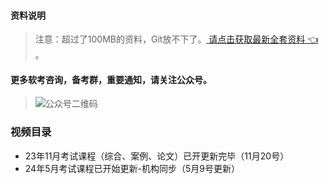 #### 资料说明
> 注意：超过了100MB的资料，Git放不下了。[ 请点击获取最新全套资料 👈  ](https://91ke.cn/)。 


#### 更多软考咨询，备考群，重要通知，请关注公众号。
> ![公众号二维码](https://chaidingoss.oss-cn-hangzhou.aliyuncs.com/qrcode.jpg)

### 视频目录
- 23年11月考试课程（综合、案例、论文）已开更新完毕（11月20号）
- 24年5月考试课程已开始更新-机构同步（5月9号更新）
